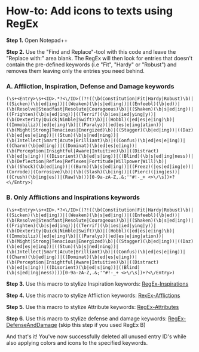 # How-to: Add icons to texts using RegEx

**Step 1.** Open Notepad++

**Step 2.** Use the "Find and Replace"-tool with this code and leave the "Replace with:" area blank. The RegEx will then look for entries that doesn't contain the pre-defined keywords (i.e "Fit", "Hardy" or "Robust") and removes them leaving only the entries you need behind.

### A. Affliction, Inspiration, Defense and Damage keywords

```
(\s+<Entry>\s+<ID>.*?<\/ID>((?!((\b(Constitution|Fit|Hardy|Robust)\b)|((Sicken)(\b|ed|ing))|((Weaken)(\b|s|ed|ing))|((Enfeebl)(\b|ed))|(\b(Resolve|Steadfast|Resolute|Courageous)\b)|((Shaken)(\b|s|ed|ing))|((Frighten)(\b|s|ed|ing))|((Terrif)(\b|ies|ied|ying|y))|(\b(Dexterity|Quick|Nimble|Swift)\b)|((Hobbl)(|ed|es|e|ing)\b)|((Immobiliz)(|ed|e|ing)\b)|((Paralyz)(|ed|es|e|ing|ation))|(\b(Might|Strong|Tenacious|Energized)\b)|((Stagger)(\b|ed|ing))|((Daz)(\b|ed|es|e|ing))|((Stun)(\b|s|ned|ning))|(\b(Intellect|Smart|Acute|Brilliant)\b)|((Confus)(\b|ed|es|e|ing))|((Charm)(\b|ed|ing))|((Dominat)(\b|ed|es|e|ing))|(\b(Perception|Insightful|Aware|Intuitive)\b)|((Distract)(\b|ed|s|ing))|((Disorient)(\b|ed|s|ing))|((Blind)(\b|s|ed|ing|ness))|(\b(Deflection|Reflex|Reflexes|Fortitude|Willpower|Will)\b)|(\b((Shock)(\b|ed|ing))|((Burn)(\b|s|ed|ing))|((Freez)(|es|ed|ing|e))|(Corrode)|(Corrosive)\b)|(\b((Slash)(\b|ing))|((Pierc)(|ing|es))|((Crush)(\b|ing|es))|(Raw)\b)))[0-9a-zA-Z,.&;'"#!-_+ <>\/\s])+?<\/Entry>)
```

### B. Only Afflictions and Inspirations keywords

```
(\s+<Entry>\s+<ID>.*?<\/ID>((?!((\b(Constitution|Fit|Hardy|Robust)\b)|((Sicken)(\b|ed|ing))|((Weaken)(\b|s|ed|ing))|((Enfeebl)(\b|ed))|(\b(Resolve|Steadfast|Resolute|Courageous)\b)|((Shaken)(\b|s|ed|ing))|((Frighten)(\b|s|ed|ing))|((Terrif)(\b|ies|ied|ying|y))|(\b(Dexterity|Quick|Nimble|Swift)\b)|((Hobbl)(|ed|es|e|ing)\b)|((Immobiliz)(|ed|e|ing)\b)|((Paralyz)(|ed|es|e|ing|ation))|(\b(Might|Strong|Tenacious|Energized)\b)|((Stagger)(\b|ed|ing))|((Daz)(\b|ed|es|e|ing))|((Stun)(\b|s|ned|ning))|(\b(Intellect|Smart|Acute|Brilliant)\b)|((Confus)(\b|ed|es|e|ing))|((Charm)(\b|ed|ing))|((Dominat)(\b|ed|es|e|ing))|(\b(Perception|Insightful|Aware|Intuitive)\b)|((Distract)(\b|ed|s|ing))|((Disorient)(\b|ed|s|ing))|((Blind)(\b|s|ed|ing|ness))))[0-9a-zA-Z,.&;'"#!-_+ <>\/\s])+?<\/Entry>)
```


**Step 3.** Use this macro to stylize Inspiration keywords: [RegEx-Inspirations](https://github.com/Xaratas/pillarsofeternity-2-Enhanced-UI/blob/master/tools/regex/RegEx-Inspirations.xml)

**Step 4.** Use this macro to stylize Affliction keywords: [RexEx-Afflictions](https://github.com/Xaratas/pillarsofeternity-2-Enhanced-UI/blob/master/tools/regex/RegEx-Afflictions.xml)

**Step 5.** Use this macro to stylize Attribute keywords: [RegEx-Attributes](https://github.com/Xaratas/pillarsofeternity-2-Enhanced-UI/blob/master/tools/regex/RegEx-Attributes.xml)

**Step 6.** Use this macro to stylize defense and damage keywords: [RegEx-DefenseAndDamage](https://github.com/Xaratas/pillarsofeternity-2-Enhanced-UI/blob/master/tools/regex/RegEx-DefenseAndDamage.xml) (skip this step if you used RegEx B)

And that's it! You've now successfully deleted all unused entry ID's while also applying colors and icons to the specified keywords.
